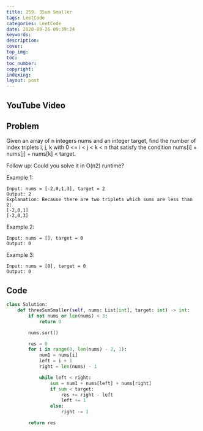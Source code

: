 ```yaml
---
title: 259. 3Sum Smaller
tags: LeetCode
categories: LeetCode
date: 2020-09-26 09:39:24
keywords:
description:
cover:
top_img:
toc:
toc_number:
copyright:
indexing:
layout: post
---
```


## YouTube Video

## Problem

Given an array of n integers nums and an integer target, find the number of index triplets i, j, k with 0 <= i < j < k < n that satisfy the condition nums[i] + nums[j] + nums[k] < target.

Follow up: Could you solve it in O(n2) runtime?

Example 1:

```
Input: nums = [-2,0,1,3], target = 2
Output: 2
Explanation: Because there are two triplets which sums are less than 2:
[-2,0,1]
[-2,0,3]
```

Example 2:

```
Input: nums = [], target = 0
Output: 0
```

Example 3:

```
Input: nums = [0], target = 0
Output: 0
```

## Code

```python
class Solution:
    def threeSumSmaller(self, nums: List[int], target: int) -> int:
        if not nums or len(nums) < 3:
            return 0

        nums.sort()

        res = 0
        for i in range(0, len(nums) - 2, 1):
            num1 = nums[i]
            left = i + 1
            right = len(nums) - 1

            while left < right:
                sum = num1 + nums[left] + nums[right]
                if sum < target:
                    res += right - left
                    left += 1
                else:
                    right -= 1

        return res
```
